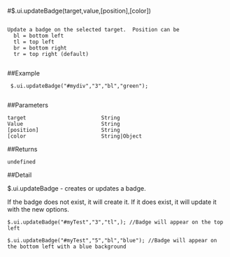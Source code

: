 #$.ui.updateBadge(target,value,[position],[color])

```

Update a badge on the selected target.  Position can be
  bl = bottom left
  tl = top left
  br = bottom right
  tr = top right (default)
 
```

##Example

```
 $.ui.updateBadge("#mydiv","3","bl","green");
 
```


##Parameters

```
target                        String
Value                         String
[position]                    String
[color                        String|Object

```

##Returns

```
undefined
```

##Detail

$.ui.updateBadge - creates or updates a badge.

If the badge does not exist, it will create it.  If it does exist, it will update it with the new options.

```
$.ui.updateBadge("#myTest","3","tl",); //Badge will appear on the top left

$.ui.updateBadge("#myTest","5","bl","blue"); //Badge will appear on the bottom left with a blue background

```